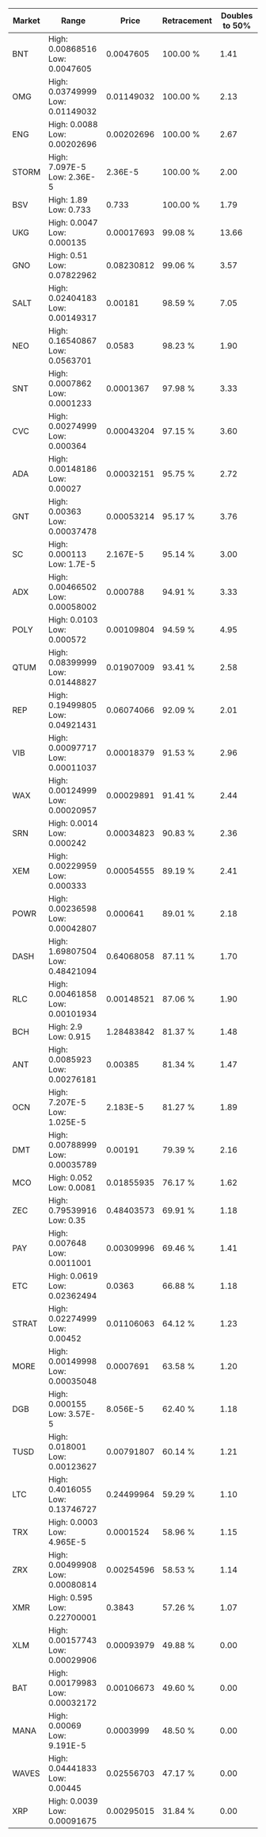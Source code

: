 | Market | Range | Price| Retracement | Doubles to 50% |
| --- | --- | --- | --- | --- |
| BNT | High: 0.00868516<br />Low: 0.0047605 | 0.0047605 | 100.00 % | 1.41 |
| OMG | High: 0.03749999<br />Low: 0.01149032 | 0.01149032 | 100.00 % | 2.13 |
| ENG | High: 0.0088<br />Low: 0.00202696 | 0.00202696 | 100.00 % | 2.67 |
| STORM | High: 7.097E-5<br />Low: 2.36E-5 | 2.36E-5 | 100.00 % | 2.00 |
| BSV | High: 1.89<br />Low: 0.733 | 0.733 | 100.00 % | 1.79 |
| UKG | High: 0.0047<br />Low: 0.000135 | 0.00017693 | 99.08 % | 13.66 |
| GNO | High: 0.51<br />Low: 0.07822962 | 0.08230812 | 99.06 % | 3.57 |
| SALT | High: 0.02404183<br />Low: 0.00149317 | 0.00181 | 98.59 % | 7.05 |
| NEO | High: 0.16540867<br />Low: 0.0563701 | 0.0583 | 98.23 % | 1.90 |
| SNT | High: 0.0007862<br />Low: 0.0001233 | 0.0001367 | 97.98 % | 3.33 |
| CVC | High: 0.00274999<br />Low: 0.000364 | 0.00043204 | 97.15 % | 3.60 |
| ADA | High: 0.00148186<br />Low: 0.00027 | 0.00032151 | 95.75 % | 2.72 |
| GNT | High: 0.00363<br />Low: 0.00037478 | 0.00053214 | 95.17 % | 3.76 |
| SC | High: 0.000113<br />Low: 1.7E-5 | 2.167E-5 | 95.14 % | 3.00 |
| ADX | High: 0.00466502<br />Low: 0.00058002 | 0.000788 | 94.91 % | 3.33 |
| POLY | High: 0.0103<br />Low: 0.000572 | 0.00109804 | 94.59 % | 4.95 |
| QTUM | High: 0.08399999<br />Low: 0.01448827 | 0.01907009 | 93.41 % | 2.58 |
| REP | High: 0.19499805<br />Low: 0.04921431 | 0.06074066 | 92.09 % | 2.01 |
| VIB | High: 0.00097717<br />Low: 0.00011037 | 0.00018379 | 91.53 % | 2.96 |
| WAX | High: 0.00124999<br />Low: 0.00020957 | 0.00029891 | 91.41 % | 2.44 |
| SRN | High: 0.0014<br />Low: 0.000242 | 0.00034823 | 90.83 % | 2.36 |
| XEM | High: 0.00229959<br />Low: 0.000333 | 0.00054555 | 89.19 % | 2.41 |
| POWR | High: 0.00236598<br />Low: 0.00042807 | 0.000641 | 89.01 % | 2.18 |
| DASH | High: 1.69807504<br />Low: 0.48421094 | 0.64068058 | 87.11 % | 1.70 |
| RLC | High: 0.00461858<br />Low: 0.00101934 | 0.00148521 | 87.06 % | 1.90 |
| BCH | High: 2.9<br />Low: 0.915 | 1.28483842 | 81.37 % | 1.48 |
| ANT | High: 0.0085923<br />Low: 0.00276181 | 0.00385 | 81.34 % | 1.47 |
| OCN | High: 7.207E-5<br />Low: 1.025E-5 | 2.183E-5 | 81.27 % | 1.89 |
| DMT | High: 0.00788999<br />Low: 0.00035789 | 0.00191 | 79.39 % | 2.16 |
| MCO | High: 0.052<br />Low: 0.0081 | 0.01855935 | 76.17 % | 1.62 |
| ZEC | High: 0.79539916<br />Low: 0.35 | 0.48403573 | 69.91 % | 1.18 |
| PAY | High: 0.007648<br />Low: 0.0011001 | 0.00309996 | 69.46 % | 1.41 |
| ETC | High: 0.0619<br />Low: 0.02362494 | 0.0363 | 66.88 % | 1.18 |
| STRAT | High: 0.02274999<br />Low: 0.00452 | 0.01106063 | 64.12 % | 1.23 |
| MORE | High: 0.00149998<br />Low: 0.00035048 | 0.0007691 | 63.58 % | 1.20 |
| DGB | High: 0.000155<br />Low: 3.57E-5 | 8.056E-5 | 62.40 % | 1.18 |
| TUSD | High: 0.018001<br />Low: 0.00123627 | 0.00791807 | 60.14 % | 1.21 |
| LTC | High: 0.4016055<br />Low: 0.13746727 | 0.24499964 | 59.29 % | 1.10 |
| TRX | High: 0.0003<br />Low: 4.965E-5 | 0.0001524 | 58.96 % | 1.15 |
| ZRX | High: 0.00499908<br />Low: 0.00080814 | 0.00254596 | 58.53 % | 1.14 |
| XMR | High: 0.595<br />Low: 0.22700001 | 0.3843 | 57.26 % | 1.07 |
| XLM | High: 0.00157743<br />Low: 0.00029906 | 0.00093979 | 49.88 % | 0.00 |
| BAT | High: 0.00179983<br />Low: 0.00032172 | 0.00106673 | 49.60 % | 0.00 |
| MANA | High: 0.00069<br />Low: 9.191E-5 | 0.0003999 | 48.50 % | 0.00 |
| WAVES | High: 0.04441833<br />Low: 0.00445 | 0.02556703 | 47.17 % | 0.00 |
| XRP | High: 0.0039<br />Low: 0.00091675 | 0.00295015 | 31.84 % | 0.00 |
